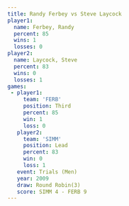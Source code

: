 ```yaml
---
title: Randy Ferbey vs Steve Laycock
player1:              
  name: Ferbey, Randy 
  percent: 85         
  wins: 1             
  losses: 0           
player2:              
  name: Laycock, Steve
  percent: 83         
  wins: 0             
  losses: 1           
games:
 - player1:         
     team: 'FERB'   
     position: Third
     percent: 85    
     win: 1         
     loss: 0        
   player2:        
     team: 'SIMM'  
     position: Lead
     percent: 83   
     win: 0        
     loss: 1       
   event: Trials (Men)   
   year: 2009            
   draw: Round Robin(3)  
   score: SIMM 4 - FERB 9
---
```

